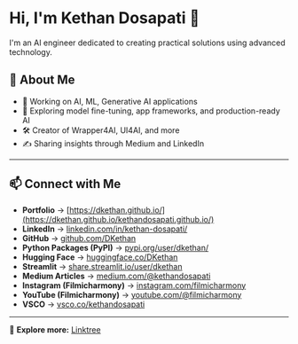 # Hi, I'm Kethan Dosapati 👋

I'm an AI engineer dedicated to creating practical solutions using advanced technology.

## 🚀 About Me

- 🔭 Working on AI, ML, Generative AI applications
- 🌱 Exploring model fine-tuning, app frameworks, and production-ready AI
- 🛠️ Creator of Wrapper4AI, UI4AI, and more
- ✍️ Sharing insights through Medium and LinkedIn

---

## 📫 Connect with Me

- **Portfolio** → [https://dkethan.github.io/](https://dkethan.github.io/kethandosapati.github.io/)
- **LinkedIn** → [linkedin.com/in/kethan-dosapati/](https://www.linkedin.com/in/kethan-dosapati/)
- **GitHub** → [github.com/DKethan](https://github.com/DKethan)
- **Python Packages (PyPI)** → [pypi.org/user/dkethan/](https://pypi.org/user/dkethan/)
- **Hugging Face** → [huggingface.co/DKethan](https://huggingface.co/DKethan)
- **Streamlit** → [share.streamlit.io/user/dkethan](https://share.streamlit.io/user/dkethan)
- **Medium Articles** → [medium.com/@kethandosapati](https://medium.com/@kethandosapati)
- **Instagram (Filmicharmony)** → [instagram.com/filmicharmony](https://www.instagram.com/filmicharmony/)
- **YouTube (Filmicharmony)** → [youtube.com/@filmicharmony](https://www.youtube.com/@filmicharmony)
- **VSCO** → [vsco.co/kethandosapati](https://vsco.co/kethandosapati)

---

🚀 **Explore more:** [Linktree](https://linktr.ee/kethandosapati)
